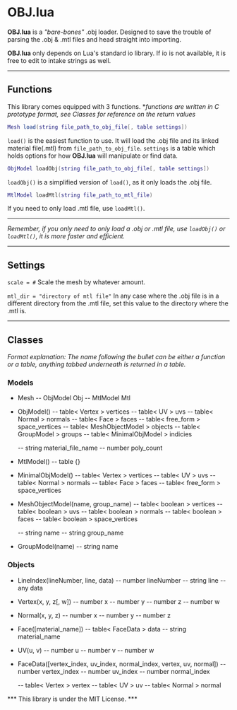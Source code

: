 OBJ.lua
======

**OBJ.lua** is a *"bare-bones"* .obj loader. Designed to save the trouble of parsing the .obj & .mtl files and head straight into importing. 

**OBJ.lua** only depends on Lua's standard io library. If io is not available, it is free to edit to intake strings as well.

---

## Functions
This library comes equipped with 3 functions.
**functions are written in C prototype format, see Classes for reference on the return values*

```lua
Mesh load(string file_path_to_obj_file[, table settings])
```
```load()``` is the easiest function to use.  It will load the .obj file and its linked material file(.mtl) from ```file_path_to_obj_file```. ```settings``` is a table which holds options for how **OBJ.lua** will manipulate or find data.

```lua
ObjModel loadObj(string file_path_to_obj_file[, table settings])
```
```loadObj()``` is a simplified version of ```load()```, as it only loads the .obj file.

```lua
MtlModel loadMtl(string file_path_to_mtl_file)
```
If you need to only load .mtl file, use ```loadMtl()```.

---
*Remember, if you only need to only load a .obj or .mtl file, use ```loadObj()``` or ```loadMtl()```, it is more faster and efficient.*

---


## Settings
```scale = #```
Scale the mesh by whatever amount.

```mtl_dir = "directory of mtl file"``` 
In any case where the .obj file is in a different directory from the .mtl file, set this value to the directory where the .mtl is.

---

## Classes

*Format explanation:  The name following the bullet can be either a function or a table, anything tabbed underneath is returned in a table.*

### Models
* Mesh
	-- 		ObjModel 		Obj
	-- 		MtlModel  Mtl

* ObjModel()
	-- 		table< Vertex > 				vertices
	-- 		table< UV > 					uvs
	-- 		table< Normal > 				normals
	-- 		table< Face > 				faces
	-- 		table< free_form > 			space_vertices
	--		table< MeshObjectModel > 		objects
	--		table< GroupModel > 			groups
	-- 		table< MinimalObjModel > 		indicies

	-- 		string 						material_file_name
	-- 		number 						poly_count

* MtlModel()
	-- 		table 		{}

* MinimalObjModel()
	-- 		table< Vertex > 				vertices
	-- 		table< UV > 					uvs
	-- 		table< Normal > 				normals
	-- 		table< Face > 				faces
	-- 		table< free_form > 			space_vertices

* MeshObjectModel(name, group_name)
	-- 		table< boolean > 		vertices
	-- 		table< boolean > 		uvs
	-- 		table< boolean > 		normals
	-- 		table< boolean > 		faces
	-- 		table< boolean > 		space_vertices

	-- 		string 				name
	-- 		string 				group_name

* GroupModel(name)
	-- 		string 		name


### Objects

* LineIndex(lineNumber, line, data)
	-- 		number 		lineNumber
	-- 		string 		line
	-- 		any 		data

* Vertex(x, y, z[, w])
	-- 		number 		x
	-- 		number 		y
	-- 		number 		z
	-- 		number 		w

* Normal(x, y, z)
	-- 		number 		x
	-- 		number 		y
	-- 		number 		z

* Face([material_name])
	-- 		table< FaceData > 		data
	--		string 					material_name

* UV(u, v)
	-- 		number 		u
	-- 		number 		v
	-- 		number 		w

* FaceData([vertex_index, uv_index, normal_index, vertex, uv, normal])
	-- 		number 				vertex_index
	-- 		number 				uv_index
	-- 		number 				normal_index

	-- 		table< Vertex > 		vertex
	-- 		table< UV > 			uv
	-- 		table< Normal > 		normal



*** This library is under the MIT License. ***
